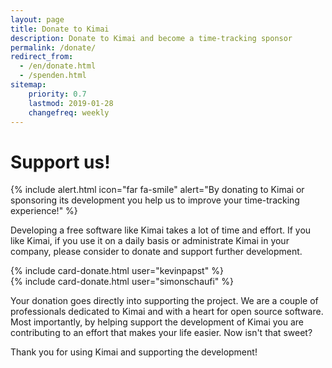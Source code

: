 ```yaml
---
layout: page
title: Donate to Kimai
description: Donate to Kimai and become a time-tracking sponsor
permalink: /donate/
redirect_from:
  - /en/donate.html
  - /spenden.html
sitemap:
    priority: 0.7
    lastmod: 2019-01-28
    changefreq: weekly
---
```


# Support us! 

{% include alert.html icon="far fa-smile" alert="By donating to Kimai or sponsoring its development you help us to improve your time-tracking experience!" %}

Developing a free software like Kimai takes a lot of time and effort.
If you like Kimai, if you use it on a daily basis or administrate Kimai in your company, please consider to donate and support further development.

<div class="row row-cards">
    <div class="col-lg-6">
        {% include card-donate.html user="kevinpapst" %}
    </div>
    <div class="col-lg-6">
        {% include card-donate.html user="simonschaufi" %}
    </div>
</div>

Your donation goes directly into supporting the project. We are a couple of professionals dedicated to Kimai and with a heart for open source software.
Most importantly, by helping support the development of Kimai you are contributing to an effort that makes your life easier. Now isn't that sweet?

Thank you for using Kimai and supporting the development!
